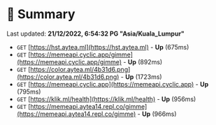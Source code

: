 # 📖 Summary
Last updated: **21/12/2022, 6:54:32 PG "Asia/Kuala_Lumpur"**

- `GET` [https://hst.aytea.ml](https://hst.aytea.ml) - **Up** (675ms)
- `GET` [https://memeapi.cyclic.app/gimme](https://memeapi.cyclic.app/gimme) - **Up** (892ms)
- `GET` [https://color.aytea.ml/4b31d6.png](https://color.aytea.ml/4b31d6.png) - **Up** (1723ms)
- `GET` [https://memeapi.cyclic.app](https://memeapi.cyclic.app) - **Up** (795ms)
- `GET` [https://klik.ml/health](https://klik.ml/health) - **Up** (956ms)
- `GET` [https://memeapi.aytea14.repl.co/gimme](https://memeapi.aytea14.repl.co/gimme) - **Up** (966ms)
